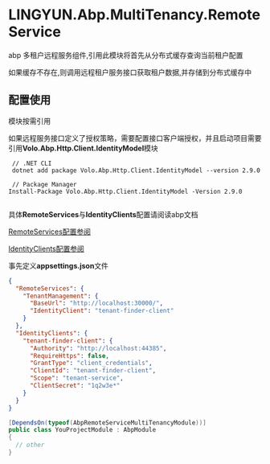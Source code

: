 # LINGYUN.Abp.MultiTenancy.RemoteService

abp 多租户远程服务组件,引用此模块将首先从分布式缓存查询当前租户配置

如果缓存不存在,则调用远程租户服务接口获取租户数据,并存储到分布式缓存中

## 配置使用

模块按需引用

如果远程服务接口定义了授权策略，需要配置接口客户端授权，并且启动项目需要引用**Volo.Abp.Http.Client.IdentityModel**模块

``` shell
 // .NET CLI
 dotnet add package Volo.Abp.Http.Client.IdentityModel --version 2.9.0
 
 // Package Manager
Install-Package Volo.Abp.Http.Client.IdentityModel -Version 2.9.0
 
```

具体**RemoteServices**与**IdentityClients**配置请阅读abp文档

[RemoteServices配置参阅](https://docs.abp.io/en/abp/latest/API/Dynamic-CSharp-API-Clients)

[IdentityClients配置参阅](https://github.com/abpframework/abp/blob/dev/framework/src/Volo.Abp.IdentityModel/Volo/Abp/IdentityModel/IdentityClientConfiguration.cs)

事先定义**appsettings.json**文件

```json
{
  "RemoteServices": {
    "TenantManagement": {
      "BaseUrl": "http://localhost:30000/",
      "IdentityClient": "tenant-finder-client"
    }
  },
  "IdentityClients": {
    "tenant-finder-client": {
      "Authority": "http://localhost:44385",
      "RequireHttps": false,
      "GrantType": "client_credentials",
      "ClientId": "tenant-finder-client",
      "Scope": "tenant-service",
      "ClientSecret": "1q2w3e*"
    }
  }
}

```

```csharp
[DependsOn(typeof(AbpRemoteServiceMultiTenancyModule))]
public class YouProjectModule : AbpModule
{
  // other
}
```